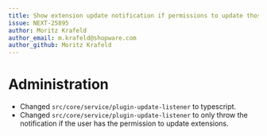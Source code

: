 ```yaml
---
title: Show extension update notification if permissions to update those are given
issue: NEXT-25895
author: Moritz Krafeld
author_email: m.krafeld@shopware.com
author_github: Moritz Krafeld
---
```

# Administration
* Changed `src/core/service/plugin-update-listener` to typescript.
* Changed `src/core/service/plugin-update-listener` to only throw the notification if the user has the permission to update extensions.

